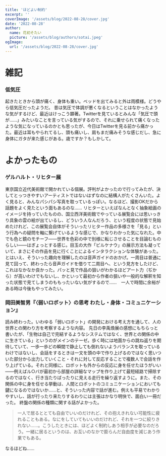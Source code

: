 ```yaml
---
title: 'ほどよい制約'
excerpt: ''
coverImage: '/assets/blog/2022-08-28/cover.jpg'
date: '2022-08-28'
author:
  name: 花初そたい
  picture: '/assets/blog/authors/sotai.jpeg'
ogImage:
  url: '/assets/blog/2022-08-28/cover.jpg'
---
```

# 雑記

### 低気圧
起きたときから頭が痛く、身体も重い。ベッドを出てみると外は雨模様。どうやら低気圧だったようだ。
昔は気圧で体調が悪くなるということはなかったような気がするけど、最近はけっこう顕著。Twitterを見ているとみんな「気圧で頭が……」みたいなことを言っている気がするので、それに乗せられて痛くなったような気になっているのかとも思ったが、今日はTwitterを見る前から痛かった。最近は耳もやられてるし、頭も痛いし、肩もまだ痛みそうな感じだし、急に身体にガタが来た感じがある。歳ですか？もしかして。

# よかったもの

### ゲルハルト・リヒター展
東京国立近代美術館で開かれている個展。評判がよかったので行ってみたが、決してとっつきやすいアーティストではないはずなのに結構人がたくさんいた。よく見ると、みんなパシパシ写真を取っているっぽい。なるほど、撮影OKだから話題をよく見たという面もあるのな……
リヒターといえばなんとなく抽象絵画のイメージを持っていたものの、国立西洋美術館でやっている展覧会には思いっきり具象の雲の絵が出ているし、どういう人なんだろう、という程度の状態で見始めたけれど、この展覧会自体がそういったリヒター作品の多様さを「見る」という行為への疑問を軸に繋げているような感じで、かなりわかった気になれた。中でも色と鏡のモチーフ――世界を色彩の中で別様に転じさせることを目論むものらしい――はぎょっとする感じ。目玉の大作「ビルケナウ」の展示方法も凝っていて、まさにその作品を見に行くことによるインタラクションな体験があった。
とはいえ、そういった趣向を理解したのは音声ガイドのおかげ。一周目は普通に見て回って、終わったら音声ガイドを借りて二周目へ、という見方をしたけど、これはなかなか良かった。パッと見で作品の狙いがわかるほどアート力（ぢから）が高いわけでもないし、かといって最初から作者の狙いや一般的な解釈を知った状態で見てしまうのももったいない気がするので……　一人で時間に余裕がある時は今後もやってみたい。

### 岡田美智男『〈弱いロボット〉の思考 わたし・身体・コミュニケーション』
読み終わった。いわゆる「弱いロボット」の開発における考え方を通して、人の世界との関わり方を考察するような内容。
先日の李禹煥展の感想にもちらっと書いたが、「生物は自己で完結するようなシステムではなく、世界との関係の中に生きている」というのがメインのテーゼ。歩く時には地面からの跳ね返りを期待していて、一歩一歩どの瞬間で静止しても倒れないようバランスを取っているわけではないし、会話をするときは一文を頭の中で作り上げるのではなく思いついた部分から出力していくこと・それに対して反応することで複数人で会話を作り上げている。それと同様に、ロボットも外からの反応に身を任せたほうがいい――例えばル○バが最初から部屋の詳細なマップを作り上げて最短経路で掃除するのではなく、行き当たりばったりに見える走行を繰り返すように。また、その関係の中に身を任せる挙動は、人間とロボットのコミュニケーションにおいても鍵になるのではないか……と、そういった内容で話が進む。例えも平易でわかりやすいし、話が行ったり来たりするわりには主張はかなり明快で、面白い一冊だった。
終盤の関係の種類に関する話がよかった。
> 一人で居るととても自由でいいのだけれど、その抱えきれない可能性に疲れることもある。なにをしていてもいいのだけれど、それを一つに絞りきれない……。こうしたときには、ほどよく制約しあう相手が必要なのだろう。一緒に居るというのは、お互いのなかで膨らんだ自由度を減じあう作業でもある。

なるほどね……